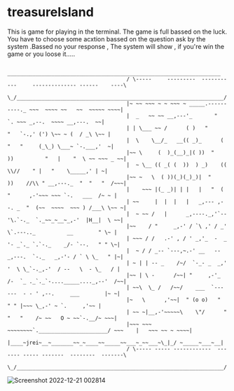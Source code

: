 # treasureIsland
This is game for playing in the terminal. The game is full bassed on the luck. You have to choose some acxtion bassed on the question ask by the system .Bassed no your response , The system will show , if you're win the game or you loose it.....


                                          ____________________________________________________________________
                                          / \-----     ---------  -----------     -------------- ------    ----\
                                          \_/__________________________________________________________________/
                                          |~ ~~ ~~~ ~ ~ ~~~ ~ _____.----------._ ~~~  ~~~~ ~~   ~~  ~~~~~ ~~~~|
                                          |  _   ~~ ~~ __,---'_       "         `. ~~~ _,--.  ~~~~ __,---.  ~~|
                                          | | \___ ~~ /      ( )   "          "   `-.,' (') \~~ ~ (  / _\ \~~ |
                                          |  \    \__/_   __(( _)_      (    "   "     (_\_) \___~ `-.___,'  ~|
                                          |~~ \     (  )_(__)_|( ))  "   ))          "   |    "  \ ~~ ~~~ _ ~~|
                                          |  ~ \__ (( _( (  ))  ) _)    ((     \\//    " |   "    \_____,' | ~|
                                          |~~ ~   \  ( ))(_)(_)_)|  "    ))    //\\ " __,---._  "  "   "  /~~~|
                                          |    ~~~ |(_ _)| | |   |   "  (   "      ,-'~~~ ~~~ `-.   ___  /~ ~ |
                                          | ~~     |  |  |   |   _,--- ,--. _  "  (~~  ~~~~  ~~~ ) /___\ \~~ ~|
                                          |  ~ ~~ /   |      _,----._,'`--'\.`-._  `._~~_~__~_,-'  |H__|  \ ~~|
                                          |~~    / "     _,-' / `\ ,' / _'  \`.---.._          __        " \~ |
                                          | ~~~ / /   .-' , / ' _,'_  -  _ '- _`._ `.`-._    _/- `--.   " " \~|
                                          |  ~ / / _-- `---,~.-' __   --  _,---.  `-._   _,-'- / ` \ \_   " |~|
                                          | ~ | | -- _    /~/  `-_- _  _,' '  \ \_`-._,-'  / --   \  - \_   / |
                                          |~~ | \ -      /~~| "     ,-'_ /-  `_ ._`._`-...._____...._,--'  /~~|
                                          | ~~\  \_ /   /~~/    ___  `---  ---  - - ' ,--.     ___        |~ ~|
                                          |~   \      ,'~~|  " (o o)   "         " " |~~~ \_,-' ~ `.     ,'~~ |
                                          | ~~ ~|__,-'~~~~~\    \"/      "  "   "    /~ ~~   O ~ ~~`-.__/~ ~~~|
                                          |~~~ ~~~  ~~~~~~~~`.______________________/ ~~~    |   ~~~ ~~ ~ ~~~~|
                                          |____~jrei~__~_______~~_~____~~_____~~___~_~~___~\_|_/ ~_____~___~__|
                                          / \----- ----- ------------  ------- ----- -------  --------  -------\
                                          \_/__________________________________________________________________/


![Screenshot 2022-12-21 002814](https://user-images.githubusercontent.com/74350077/208841303-aef18e55-1062-4fe1-8b6b-c5237bfb0f6e.png)

